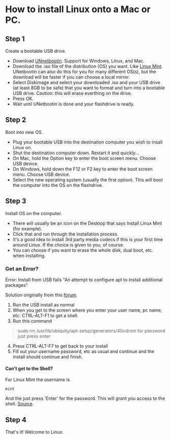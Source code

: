 # How to install Linux onto a Mac or PC.

## Step 1
Create a bootable USB drive.
- Download [UNnetbootin](https://unetbootin.github.io/). Support for Windows, Linux, and Mac.
- Download the .iso file of the distribution (OS) you want. Like [Linux Mint](https://linuxmint.com/download.php). UNetbootin can also do this for you for many different OS(s), but the download will be faster if you can choose a local mirror. 
- Select Diskimage and select your downloaded .iso and your USB drive (at least 8GB to be safe) that you want to format and turn into a bootable USB drive. Caution: this will erase everthing on the drive.
- Press OK.
- Wait until UNetbootin is done and your flashdrive is ready.

## Step 2
Boot into new OS. 
- Plug your bootable USB into the destination computer you wish to insall Linux on. 
- Shut the destination computer down. Restart it and quickly...
- On Mac, hold the Option key to enter the boot screen menu. Choose USB device. 
- On Windows, hold down the F12 or F2 key to enter the boot screen menu. Choose USB device.
- Select the new operating system (usually the first option). 
This will boot the computer into the OS on the flashdrive.

## Step 3
Install OS on the computer. 
- There will usually be an icon on the Desktop that says Install Linux Mint (for example). 
- Click that and run through the installation process.
- It's a good idea to install 3rd party media codecs if this is your first time around Linux. If the choice is given to you, of course. 
- You can choose if you want to erase the whole disk, dual boot, etc. when installing. 

### Get an Error?
Error: Install from USB fails "An attempt to configure apt to install additional packages" 

Solution originally from this [forum](https://forum.kodi.tv/showthread.php?tid=126351).
1. Run the USB install as normal
2. When you get to the screen where you enter your user name, pc name, etc. CTRL-ALT-F1 to get a shell.
3. Run this command
> sudo rm /usr/lib/ubiquity/apt-setup/generators/40cdrom
for password just press enter
4. Press CTRL-ALT-F7 to get back to your install
5. Fill out your username password, etc as usual and continue and the install should continue and finish. 

#### Can't get to the Shell?

For Linux Mint the username is 
```
mint
```
And the just press 'Enter' for the password. This will grant you access to the shell. [Source](https://forums.linuxmint.com/viewtopic.php?t=105008).

## Step 4
That's it! Welcome to Linux.
